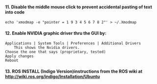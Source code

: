 #### 11. Disable the middle mouse click to prevent accidental pasting of text into code

	echo 'xmodmap -e "pointer = 1 9 3 4 5 6 7 8 2"' > ~/.Xmodmap

#### 12. Enable NVIDIA graphic driver thru the GUI by:
    Applications | System Tools | Preferences | Additional Drivers
        This shows the Nvidia drivers. 
    Choose the one that says (proprietary, tested)
    Apply changes
    Reboot
#### 13. ROS INSTALL (Indigo Version)instructions from the ROS wiki at http://wiki.ros.org/indigo/Installation/Ubuntu 
